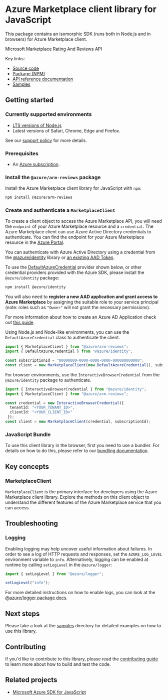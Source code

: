 # Azure Marketplace client library for JavaScript

This package contains an isomorphic SDK (runs both in Node.js and in browsers) for Azure Marketplace client.

Microsoft Marketplace Rating And Reviews API

Key links:

- [Source code](https://github.com/Azure/azure-sdk-for-js/tree/main/sdk/rnr/arm-reviews)
- [Package (NPM)](https://www.npmjs.com/package/@azure/arm-reviews)
- [API reference documentation](https://learn.microsoft.com/javascript/api/@azure/arm-reviews?view=azure-node-preview)
- [Samples](https://github.com/Azure/azure-sdk-for-js/tree/main/sdk/rnr/arm-reviews/samples)

## Getting started

### Currently supported environments

- [LTS versions of Node.js](https://github.com/nodejs/release#release-schedule)
- Latest versions of Safari, Chrome, Edge and Firefox.

See our [support policy](https://github.com/Azure/azure-sdk-for-js/blob/main/SUPPORT.md) for more details.

### Prerequisites

- An [Azure subscription][azure_sub].

### Install the `@azure/arm-reviews` package

Install the Azure Marketplace client library for JavaScript with `npm`:

```bash
npm install @azure/arm-reviews
```

### Create and authenticate a `MarketplaceClient`

To create a client object to access the Azure Marketplace API, you will need the `endpoint` of your Azure Marketplace resource and a `credential`. The Azure Marketplace client can use Azure Active Directory credentials to authenticate.
You can find the endpoint for your Azure Marketplace resource in the [Azure Portal][azure_portal].

You can authenticate with Azure Active Directory using a credential from the [@azure/identity][azure_identity] library or [an existing AAD Token](https://github.com/Azure/azure-sdk-for-js/blob/master/sdk/identity/identity/samples/AzureIdentityExamples.md#authenticating-with-a-pre-fetched-access-token).

To use the [DefaultAzureCredential][defaultazurecredential] provider shown below, or other credential providers provided with the Azure SDK, please install the `@azure/identity` package:

```bash
npm install @azure/identity
```

You will also need to **register a new AAD application and grant access to Azure Marketplace** by assigning the suitable role to your service principal (note: roles such as `"Owner"` will not grant the necessary permissions).

For more information about how to create an Azure AD Application check out [this guide](https://learn.microsoft.com/azure/active-directory/develop/howto-create-service-principal-portal).

Using Node.js and Node-like environments, you can use the `DefaultAzureCredential` class to authenticate the client.

```ts snippet:ReadmeSampleCreateClient_Node
import { MarketplaceClient } from "@azure/arm-reviews";
import { DefaultAzureCredential } from "@azure/identity";

const subscriptionId = "00000000-0000-0000-0000-000000000000";
const client = new MarketplaceClient(new DefaultAzureCredential(), subscriptionId);
```

For browser environments, use the `InteractiveBrowserCredential` from the `@azure/identity` package to authenticate.

```ts snippet:ReadmeSampleCreateClient_Browser
import { InteractiveBrowserCredential } from "@azure/identity";
import { MarketplaceClient } from "@azure/arm-reviews";

const credential = new InteractiveBrowserCredential({
  tenantId: "<YOUR_TENANT_ID>",
  clientId: "<YOUR_CLIENT_ID>"
 });
const client = new MarketplaceClient(credential, subscriptionId);
```


### JavaScript Bundle
To use this client library in the browser, first you need to use a bundler. For details on how to do this, please refer to our [bundling documentation](https://aka.ms/AzureSDKBundling).

## Key concepts

### MarketplaceClient

`MarketplaceClient` is the primary interface for developers using the Azure Marketplace client library. Explore the methods on this client object to understand the different features of the Azure Marketplace service that you can access.

## Troubleshooting

### Logging

Enabling logging may help uncover useful information about failures. In order to see a log of HTTP requests and responses, set the `AZURE_LOG_LEVEL` environment variable to `info`. Alternatively, logging can be enabled at runtime by calling `setLogLevel` in the `@azure/logger`:

```ts snippet:SetLogLevel
import { setLogLevel } from "@azure/logger";

setLogLevel("info");
```

For more detailed instructions on how to enable logs, you can look at the [@azure/logger package docs](https://github.com/Azure/azure-sdk-for-js/tree/main/sdk/core/logger).

## Next steps

Please take a look at the [samples](https://github.com/Azure/azure-sdk-for-js/tree/main/sdk/rnr/arm-reviews/samples) directory for detailed examples on how to use this library.

## Contributing

If you'd like to contribute to this library, please read the [contributing guide](https://github.com/Azure/azure-sdk-for-js/blob/main/CONTRIBUTING.md) to learn more about how to build and test the code.

## Related projects

- [Microsoft Azure SDK for JavaScript](https://github.com/Azure/azure-sdk-for-js)

[azure_sub]: https://azure.microsoft.com/free/
[azure_portal]: https://portal.azure.com
[azure_identity]: https://github.com/Azure/azure-sdk-for-js/tree/main/sdk/identity/identity
[defaultazurecredential]: https://github.com/Azure/azure-sdk-for-js/tree/main/sdk/identity/identity#defaultazurecredential
